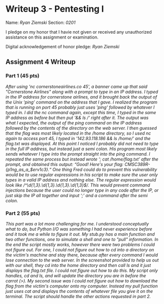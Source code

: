 Writeup 3 - Pentesting I
======

Name: *Ryan Ziemski*
Section: *0201*

I pledge on my honor that I havie not given or received any unauthorized assistance on this assignment or examination.

Digital acknowledgement of honor pledge: *Ryan Ziemski*

## Assignment 4 Writeup

### Part 1 (45 pts)
*After using 'nc cornerstoneairlines.co 45', a banner came up that said "Cornerstone Airlines" along with a prompt to type in an IP address. I typed in the IP address for cornerstone airlines, and it brought back the output of the Unix ‘ping’ command on the address that I gave. I realized the program that is running on port 45 probably just uses 'ping' followed by whatever I typed in. I did the nc command again, except this time, I typed in the same IP address as before but then put '&& ls /' right after it. The output was what I expected, the output of the ping command on the IP address followed by the contents of the directory on the web server. I then guessed that the flag was most likely located in the /home directory, so I used nc again to access port 45, I typed in '142.93.118.186 && ls /home/' and the flag.txt was displayed. At this point I noticed I probably did not need to type in the full IP address, but instead just a semi colon. His program most likely sends whatever I type into the prompt straight into the ping command. I repeated the same process but instead wrote ‘; cat /home/flag.txt’ after the prompt, and obtained this output: “Good! Here's your flag: CMSC389R-{p1ng_as_a_$erv1c3}.“* 
*One thing Fred could do to prevent this vulnerability would be to use regular expressions in his script to make sure the user only types in a valid IP address and nothing else. The regular expression would look like /^\d{1,3}\.\d{1,3}\.\d{1,3}\.\d{1,3}$/. This would prevent command injections because the user could no longer type in any code after the IP, or just skip the IP all together and input ‘;’ and a command after the semi colon.*


### Part 2 (55 pts)
*This part was a lot more challenging for me. I understood conceptually what to do, but Python I/O was something I had never experience before and it took me a while to figure it out. My stub.py has a main function and two other functions, one to simulate a shell and one to "pull" information. In the end the script mostly works, however there were two problems I could not figure out. For one, I could not figure out how to cd into a directory on the victim's machine and stay there, because after every command I would lose connection to the web server. In the screenshot provided to help us out with our shell, they cd into the home directory and then call ls and it just displays the flag.txt file. I could not figure out how to do this. My script only handles, cd and ls, and will update the directory you are in before the carrot (>). My second issue was I could not figure out how to download the flag from the victim's computer onto my computer. Instead my pull function just uses cat and displays the contents of whatever file you give it on the terminal. The script should handle the other actions requested in part 2.*
